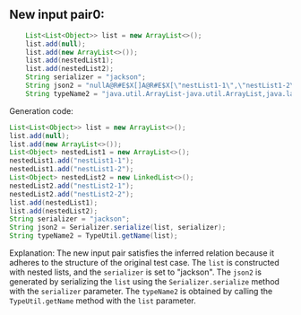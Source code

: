 ## New input pair0:
```java
    List<List<Object>> list = new ArrayList<>();
    list.add(null);
    list.add(new ArrayList<>());
    list.add(nestedList1);
    list.add(nestedList2);
    String serializer = "jackson";
    String json2 = "nullA@R#E$X[]A@R#E$X[\"nestList1-1\",\"nestList1-2\"]A@R#E$X[\"nestList2-1\",\"nestList2-2\"]";
    String typeName2 = "java.util.ArrayList-java.util.ArrayList,java.lang.String,java.lang.String";
```
Generation code:
```java
List<List<Object>> list = new ArrayList<>();
list.add(null);
list.add(new ArrayList<>());
List<Object> nestedList1 = new ArrayList<>();
nestedList1.add("nestList1-1");
nestedList1.add("nestList1-2");
List<Object> nestedList2 = new LinkedList<>();
nestedList2.add("nestList2-1");
nestedList2.add("nestList2-2");
list.add(nestedList1);
list.add(nestedList2);
String serializer = "jackson";
String json2 = Serializer.serialize(list, serializer);
String typeName2 = TypeUtil.getName(list);
```
Explanation: The new input pair satisfies the inferred relation because it adheres to the structure of the original test case. The `list` is constructed with nested lists, and the `serializer` is set to "jackson". The `json2` is generated by serializing the `list` using the `Serializer.serialize` method with the `serializer` parameter. The `typeName2` is obtained by calling the `TypeUtil.getName` method with the `list` parameter.
